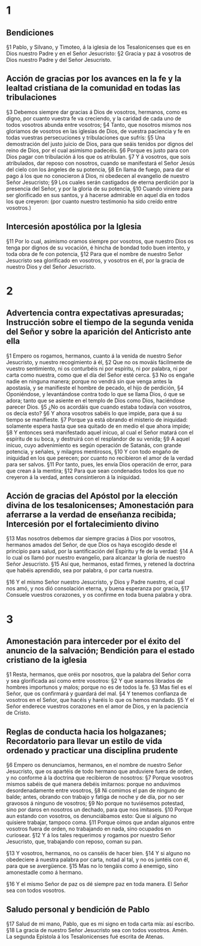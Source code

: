# 1 
## Bendiciones
§1 Pablo, y Silvano, y Timoteo, á la iglesia de los Tesalonicenses que es en Dios nuestro Padre y en el Señor Jesucristo: 
§2 Gracia y paz á vosotros de Dios nuestro Padre y del Señor Jesucristo.

## Acción de gracias por los avances en la fe y la lealtad cristiana de la comunidad en todas las tribulaciones
§3 Debemos siempre dar gracias á Dios de vosotros, hermanos, como es digno, por cuanto vuestra fe va creciendo, y la caridad de cada uno de todos vosotros abunda entre vosotros; 
§4 Tanto, que nosotros mismos nos gloriamos de vosotros en las iglesias de Dios, de vuestra paciencia y fe en todas vuestras persecuciones y tribulaciones que sufrís: 
§5 Una demostración del justo juicio de Dios, para que seáis tenidos por dignos del reino de Dios, por el cual asimismo padecéis. 
§6 Porque es justo para con Dios pagar con tribulación á los que os atribulan. 
§7 Y á vosotros, que sois atribulados, dar reposo con nosotros, cuando se manifestará el Señor Jesús del cielo con los ángeles de su potencia, 
§8 En llama de fuego, para dar el pago á los que no conocieron á Dios, ni obedecen al evangelio de nuestro Señor Jesucristo; 
§9 Los cuales serán castigados de eterna perdición por la presencia del Señor, y por la gloria de su potencia, 
§10 Cuando viniere para ser glorificado en sus santos, y á hacerse admirable en aquel día en todos los que creyeron: (por cuanto nuestro testimonio ha sido creído entre vosotros.)

## Intercesión apostólica por la Iglesia
§11 Por lo cual, asimismo oramos siempre por vosotros, que nuestro Dios os tenga por dignos de su vocación, é hincha de bondad todo buen intento, y toda obra de fe con potencia, 
§12 Para que el nombre de nuestro Señor Jesucristo sea glorificado en vosotros, y vosotros en él, por la gracia de nuestro Dios y del Señor Jesucristo. 

# 2 
## Advertencia contra expectativas apresuradas; Instrucción sobre el tiempo de la segunda venida del Señor y sobre la aparición del Anticristo ante ella
§1 Empero os rogamos, hermanos, cuanto á la venida de nuestro Señor Jesucristo, y nuestro recogimiento á él, 
§2 Que no os mováis fácilmente de vuestro sentimiento, ni os conturbéis ni por espíritu, ni por palabra, ni por carta como nuestra, como que el día del Señor esté cerca. 
§3 No os engañe nadie en ninguna manera; porque no vendrá sin que venga antes la apostasía, y se manifieste el hombre de pecado, el hijo de perdición, 
§4 Oponiéndose, y levantándose contra todo lo que se llama Dios, ó que se adora; tanto que se asiente en el templo de Dios como Dios, haciéndose parecer Dios. 
§5 ¿No os acordáis que cuando estaba todavía con vosotros, os decía esto? 
§6 Y ahora vosotros sabéis lo que impide, para que á su tiempo se manifieste. 
§7 Porque ya está obrando el misterio de iniquidad: solamente espera hasta que sea quitado de en medio el que ahora impide; 
§8 Y entonces será manifestado aquel inicuo, al cual el Señor matará con el espíritu de su boca, y destruirá con el resplandor de su venida; 
§9 A aquel inicuo, cuyo advenimiento es según operación de Satanás, con grande potencia, y señales, y milagros mentirosos, 
§10 Y con todo engaño de iniquidad en los que perecen; por cuanto no recibieron el amor de la verdad para ser salvos. 
§11 Por tanto, pues, les envía Dios operación de error, para que crean á la mentira; 
§12 Para que sean condenados todos los que no creyeron á la verdad, antes consintieron á la iniquidad.

## Acción de gracias del Apóstol por la elección divina de los tesalonicenses; Amonestación para aferrarse a la verdad de enseñanza recibida; Intercesión por el fortalecimiento divino
§13 Mas nosotros debemos dar siempre gracias á Dios por vosotros, hermanos amados del Señor, de que Dios os haya escogido desde el principio para salud, por la santificación del Espíritu y fe de la verdad: 
§14 A lo cual os llamó por nuestro evangelio, para alcanzar la gloria de nuestro Señor Jesucristo. 
§15 Así que, hermanos, estad firmes, y retened la doctrina que habéis aprendido, sea por palabra, ó por carta nuestra.

§16 Y el mismo Señor nuestro Jesucristo, y Dios y Padre nuestro, el cual nos amó, y nos dió consolación eterna, y buena esperanza por gracia, 
§17 Consuele vuestros corazones, y os confirme en toda buena palabra y obra. 

# 3 
## Amonestación para interceder por el éxito del anuncio de la salvación; Bendición para el estado cristiano de la iglesia
§1 Resta, hermanos, que oréis por nosotros, que la palabra del Señor corra y sea glorificada así como entre vosotros: 
§2 Y que seamos librados de hombres importunos y malos; porque no es de todos la fe. 
§3 Mas fiel es el Señor, que os confirmará y guardará del mal. 
§4 Y tenemos confianza de vosotros en el Señor, que hacéis y haréis lo que os hemos mandado. 
§5 Y el Señor enderece vuestros corazones en el amor de Dios, y en la paciencia de Cristo.

## Reglas de conducta hacia los holgazanes; Recordatorio para llevar un estilo de vida ordenado y practicar una disciplina prudente
§6 Empero os denunciamos, hermanos, en el nombre de nuestro Señor Jesucristo, que os apartéis de todo hermano que anduviere fuera de orden, y no conforme á la doctrina que recibieron de nosotros: 
§7 Porque vosotros mismos sabéis de qué manera debéis imitarnos: porque no anduvimos desordenadamente entre vosotros, 
§8 Ni comimos el pan de ninguno de balde; antes, obrando con trabajo y fatiga de noche y de día, por no ser gravosos á ninguno de vosotros; 
§9 No porque no tuviésemos potestad, sino por daros en nosotros un dechado, para que nos imitaseis. 
§10 Porque aun estando con vosotros, os denunciábamos esto: Que si alguno no quisiere trabajar, tampoco coma. 
§11 Porque oímos que andan algunos entre vosotros fuera de orden, no trabajando en nada, sino ocupados en curiosear. 
§12 Y á los tales requerimos y rogamos por nuestro Señor Jesucristo, que, trabajando con reposo, coman su pan.

§13 Y vosotros, hermanos, no os canséis de hacer bien. 
§14 Y si alguno no obedeciere á nuestra palabra por carta, notad al tal, y no os juntéis con él, para que se avergüence. 
§15 Mas no lo tengáis como á enemigo, sino amonestadle como á hermano.

§16 Y el mismo Señor de paz os dé siempre paz en toda manera. El Señor sea con todos vosotros.

## Saludo personal y bendición de Pablo
§17 Salud de mi mano, Pablo, que es mi signo en toda carta mía: así escribo. 
§18 La gracia de nuestro Señor Jesucristo sea con todos vosotros. Amén. La segunda Epístola á los Tesalonicenses fué escrita de Atenas. 